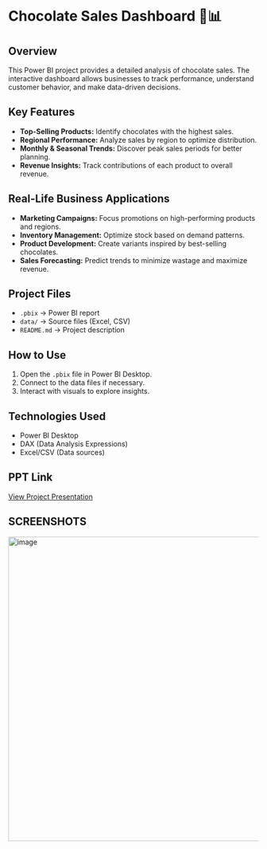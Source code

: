 # Chocolate Sales Dashboard 🍫📊

## Overview
This Power BI project provides a detailed analysis of chocolate sales. The interactive dashboard allows businesses to track performance, understand customer behavior, and make data-driven decisions.

## Key Features
- **Top-Selling Products:** Identify chocolates with the highest sales.
- **Regional Performance:** Analyze sales by region to optimize distribution.
- **Monthly & Seasonal Trends:** Discover peak sales periods for better planning.
- **Revenue Insights:** Track contributions of each product to overall revenue.

## Real-Life Business Applications
- **Marketing Campaigns:** Focus promotions on high-performing products and regions.
- **Inventory Management:** Optimize stock based on demand patterns.
- **Product Development:** Create variants inspired by best-selling chocolates.
- **Sales Forecasting:** Predict trends to minimize wastage and maximize revenue.

## Project Files
- `.pbix` → Power BI report
- `data/` → Source files (Excel, CSV)
- `README.md` → Project description

## How to Use
1. Open the `.pbix` file in Power BI Desktop.
2. Connect to the data files if necessary.
3. Interact with visuals to explore insights.

## Technologies Used
- Power BI Desktop
- DAX (Data Analysis Expressions)
- Excel/CSV (Data sources)

## PPT Link
[View Project Presentation](https://lnkd.in/e8gvc_PK)


## SCREENSHOTS
<img width="1073" height="611" alt="image" src="https://github.com/user-attachments/assets/b548a6f0-a63f-4f4e-8dc8-936ae97c3212" />




